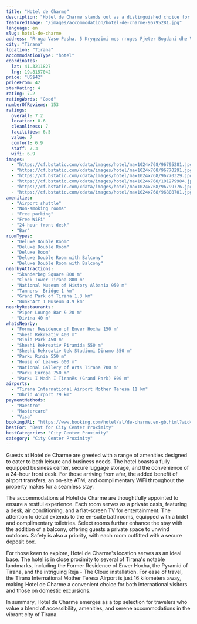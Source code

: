 ```yaml
---
title: "Hotel de Charme"
description: "Hotel de Charme stands out as a distinguished choice for travelers seeking both comfort and convenience in the heart of Tirana."
featuredImage: "/images/accommodation/hotel-de-charme-96795281.jpg"
language: en
slug: hotel-de-charme
address: "Rruga Vaso Pasha, 5 Kryqezimi mes rruges Pjeter Bogdani dhe Vaso Pasha, 1000 Tirana, Albania"
city: "Tirana"
location: "Tirana"
accommodationType: "hotel"
coordinates:
  lat: 41.3211827
  lng: 19.8157042
price: "US$42"
priceFrom: 42
starRating: 4
rating: 7.2
ratingWords: "Good"
numberOfReviews: 153
ratings:
  overall: 7.2
  location: 8.6
  cleanliness: 7
  facilities: 6.5
  value: 7
  comfort: 6.9
  staff: 7.3
  wifi: 6.9
images:
  - "https://cf.bstatic.com/xdata/images/hotel/max1024x768/96795281.jpg?k=b329803c264214f3ba913db78ddd089f9cc63606d3c5d2aeeb108aea5428486f&o=&hp=1"
  - "https://cf.bstatic.com/xdata/images/hotel/max1024x768/96770291.jpg?k=292d906e996f32603507ec5d453d5472f20005981e161085d85822d6f010546b&o=&hp=1"
  - "https://cf.bstatic.com/xdata/images/hotel/max1024x768/96770329.jpg?k=37f0c60f14848b9a1bfc5a09fd14b957586c4d33e194adc0615934ed129bd473&o=&hp=1"
  - "https://cf.bstatic.com/xdata/images/hotel/max1024x768/101279984.jpg?k=b8d741b4d518f85dbbbbfe31daa3b5688e42c40a4e06cf5e2bbd14060f42cef5&o=&hp=1"
  - "https://cf.bstatic.com/xdata/images/hotel/max1024x768/96799776.jpg?k=7e32e66b1e89af69bdc7e821b3d7d1a848aabdfbfc6ad3b12a906e2b49b178df&o=&hp=1"
  - "https://cf.bstatic.com/xdata/images/hotel/max1024x768/96808701.jpg?k=c4aa504bbc60b9df2065a905109042c0b7324220f58061172b51a852175a5e76&o=&hp=1"
amenities:
  - "Airport shuttle"
  - "Non-smoking rooms"
  - "Free parking"
  - "Free WiFi"
  - "24-hour front desk"
  - "Bar"
roomTypes:
  - "Deluxe Double Room"
  - "Deluxe Double Room"
  - "Deluxe Room"
  - "Deluxe Double Room with Balcony"
  - "Deluxe Double Room with Balcony"
nearbyAttractions:
  - "Skanderbeg Square 800 m"
  - "Clock Tower Tirana 800 m"
  - "National Museum of History Albania 950 m"
  - "Tanners' Bridge 1 km"
  - "Grand Park of Tirana 1.3 km"
  - "Bunk'Art 1 Museum 4.9 km"
nearbyRestaurants:
  - "Piper Lounge Bar & 20 m"
  - "Divina 40 m"
whatsNearby:
  - "Former Residence of Enver Hoxha 150 m"
  - "Shesh Rekreativ 400 m"
  - "Rinia Park 450 m"
  - "Sheshi Rekreativ Piramida 550 m"
  - "Sheshi Rekreativ tek Stadiumi Dinamo 550 m"
  - "Parku Rinia 550 m"
  - "House of Leaves 600 m"
  - "National Gallery of Arts Tirana 700 m"
  - "Parku Europa 750 m"
  - "Parku I Madh I Tiranës (Grand Park) 800 m"
airports:
  - "Tirana International Airport Mother Teresa 11 km"
  - "Ohrid Airport 79 km"
paymentMethods:
  - "Maestro"
  - "Mastercard"
  - "Visa"
bookingURL: "https://www.booking.com/hotel/al/de-charme.en-gb.html?aid=8035640"
bestFor: "Best for City Center Proximity"
bestCategories: "City Center Proximity"
category: "City Center Proximity"
---
```


Guests at Hotel de Charme are greeted with a range of amenities designed to cater to both leisure and business needs. The hotel boasts a fully equipped business center, secure luggage storage, and the convenience of a 24-hour front desk. For those arriving from afar, the added benefit of airport transfers, an on-site ATM, and complimentary WiFi throughout the property makes for a seamless stay.

The accommodations at Hotel de Charme are thoughtfully appointed to ensure a restful experience. Each room serves as a private oasis, featuring a desk, air conditioning, and a flat-screen TV for entertainment. The attention to detail extends to the en-suite bathrooms, equipped with a bidet and complimentary toiletries. Select rooms further enhance the stay with the addition of a balcony, offering guests a private space to unwind outdoors. Safety is also a priority, with each room outfitted with a secure deposit box.

For those keen to explore, Hotel de Charme's location serves as an ideal base. The hotel is in close proximity to several of Tirana's notable landmarks, including the Former Residence of Enver Hoxha, the Pyramid of Tirana, and the intriguing Reja - The Cloud installation. For ease of travel, the Tirana International Mother Teresa Airport is just 16 kilometers away, making Hotel de Charme a convenient choice for both international visitors and those on domestic excursions.

In summary, Hotel de Charme emerges as a top selection for travelers who value a blend of accessibility, amenities, and serene accommodations in the vibrant city of Tirana.